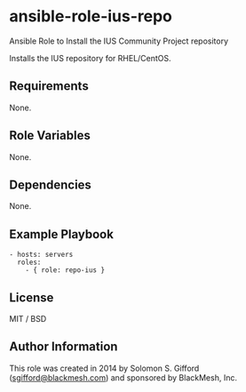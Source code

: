 ansible-role-ius-repo
=====================

Ansible Role to Install the IUS Community Project repository

Installs the IUS repository for RHEL/CentOS.

## Requirements

None.

## Role Variables

None.

## Dependencies

None.

## Example Playbook

    - hosts: servers
      roles:
        - { role: repo-ius }

## License

MIT / BSD

## Author Information

This role was created in 2014 by Solomon S. Gifford (sgifford@blackmesh.com) and sponsored by BlackMesh, Inc.
